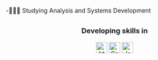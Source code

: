 -‍👨‍💻🚀 Studying Analysis and Systems Development

<h2></h2>


<h3 align="center" color="red">Developing skills in</h3>
<div align="center">
  <img align="center" alt="html5" height="26" src="https://img.shields.io/badge/HTML5-E34F26?style=for-the-badge&logo=html5&logoColor=white">
  <img align="center" alt="Css" height="26" src="https://img.shields.io/badge/CSS3-1572B6?style=for-the-badge&logo=css3&logoColor=white">
  <img align="center" alt="JavaScript" height="26" src="https://img.shields.io/badge/JavaScript-323330?style=for-the-badge&logo=javascript&logoColor=F7DF1E">
   <i class="devicon-html5-plain-wordmark colored"></i>
</div>
<br>

